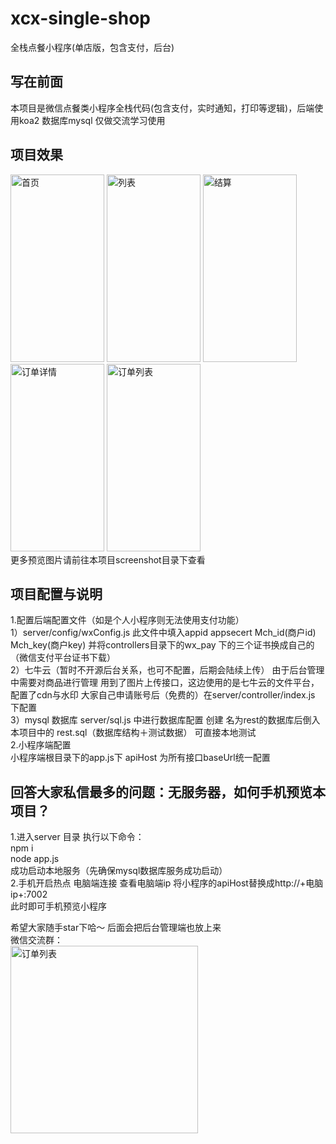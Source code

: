 # xcx-single-shop
全栈点餐小程序(单店版，包含支付，后台)
## 写在前面
本项目是微信点餐类小程序全栈代码(包含支付，实时通知，打印等逻辑)，后端使用koa2 数据库mysql 仅做交流学习使用
## 项目效果
<div>
  <img src="https://github.com/lpbird/xcx-single-shop/raw/master/screenshot/WechatIMG36.jpeg" width="150" height="300" alt="首页"/>
  <img src="https://github.com/lpbird/xcx-single-shop/raw/master/screenshot/WechatIMG38.jpeg" width="150" height="300" alt="列表"/>
  <img src="https://github.com/lpbird/xcx-single-shop/raw/master/screenshot/wechatIMG39.jpg" width="150" height="300" alt="结算"/>
  <img src="https://github.com/lpbird/xcx-single-shop/raw/master/screenshot/WechatIMG50.jpeg" width="150" height="300" alt="订单详情"/>
  <img src="https://github.com/lpbird/xcx-single-shop/raw/master/screenshot/WechatIMG52.jpeg" width="150" height="300" alt="订单列表"/>
</div>
更多预览图片请前往本项目screenshot目录下查看

## 项目配置与说明
1.配置后端配置文件（如是个人小程序则无法使用支付功能）<br>
 1）server/config/wxConfig.js  此文件中填入appid appsecert Mch_id(商户id) Mch_key(商户key) 并将controllers目录下的wx_pay 下的三个证书换成自己的（微信支付平台证书下载）<br>
 2）七牛云（暂时不开源后台关系，也可不配置，后期会陆续上传） 由于后台管理中需要对商品进行管理 用到了图片上传接口，这边使用的是七牛云的文件平台，配置了cdn与水印 大家自己申请账号后（免费的）在server/controller/index.js 下配置<br>
 3）mysql 数据库 server/sql.js 中进行数据库配置 创建 名为rest的数据库后倒入本项目中的 rest.sql（数据库结构＋测试数据） 可直接本地测试<br>
2.小程序端配置<br>
小程序端根目录下的app.js下 apiHost 为所有接口baseUrl统一配置  <br>

## 回答大家私信最多的问题：无服务器，如何手机预览本项目？
1.进入server 目录 执行以下命令：<br>
 npm i <br>
 node app.js <br>
 成功启动本地服务（先确保mysql数据库服务成功启动）<br>
2.手机开启热点 电脑端连接  查看电脑端ip 将小程序的apiHost替换成http://+电脑ip+:7002  <br>
此时即可手机预览小程序<br>

希望大家随手star下哈～ 后面会把后台管理端也放上来<br>
微信交流群：<br><img style="margin:auto" src="https://github.com/lpbird/xcx-single-shop/raw/master/screenshot/IMG_1739.JPG" width="300" height="300" alt="订单列表"/>


